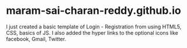 # maram-sai-charan-reddy.github.io

I just created a basic template of Login - Registration from using HTML5, CSS, basics of JS.
I also added the hyper links to the optional icons like facebook, Gmail, Twitter.
